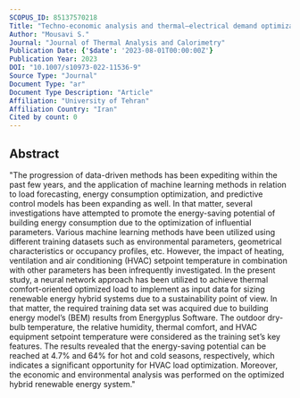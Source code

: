 ```yaml
---
SCOPUS_ID: 85137570218
Title: "Techno-economic analysis and thermal–electrical demand optimization of a sustainable residential building using machine learning approach"
Author: "Mousavi S."
Journal: "Journal of Thermal Analysis and Calorimetry"
Publication Date: {'$date': '2023-08-01T00:00:00Z'}
Publication Year: 2023
DOI: "10.1007/s10973-022-11536-9"
Source Type: "Journal"
Document Type: "ar"
Document Type Description: "Article"
Affiliation: "University of Tehran"
Affiliation Country: "Iran"
Cited by count: 0
---
```


## Abstract
"The progression of data-driven methods has been expediting within the past few years, and the application of machine learning methods in relation to load forecasting, energy consumption optimization, and predictive control models has been expanding as well. In that matter, several investigations have attempted to promote the energy-saving potential of building energy consumption due to the optimization of influential parameters. Various machine learning methods have been utilized using different training datasets such as environmental parameters, geometrical characteristics or occupancy profiles, etc. However, the impact of heating, ventilation and air conditioning (HVAC) setpoint temperature in combination with other parameters has been infrequently investigated. In the present study, a neural network approach has been utilized to achieve thermal comfort-oriented optimized load to implement as input data for sizing renewable energy hybrid systems due to a sustainability point of view. In that matter, the required training data set was acquired due to building energy model’s (BEM) results from Energyplus Software. The outdoor dry-bulb temperature, the relative humidity, thermal comfort, and HVAC equipment setpoint temperature were considered as the training set’s key features. The results revealed that the energy-saving potential can be reached at 4.7% and 64% for hot and cold seasons, respectively, which indicates a significant opportunity for HVAC load optimization. Moreover, the economic and environmental analysis was performed on the optimized hybrid renewable energy system."
